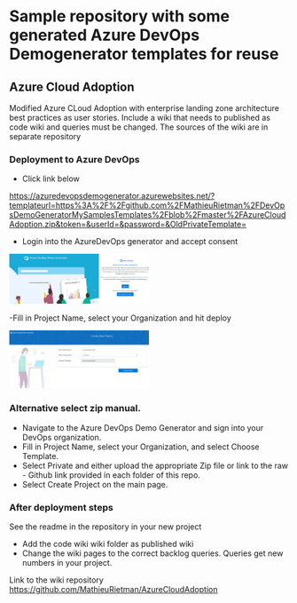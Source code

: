# Sample repository with some generated Azure DevOps Demogenerator templates for reuse

## Azure Cloud Adoption

Modified Azure CLoud Adoption with enterprise landing zone architecture best practices as user stories. Include a wiki that needs to published as code wiki and queries must be changed. The sources of the wiki are in separate repository

### Deployment to Azure DevOps

- Click link below
  
https://azuredevopsdemogenerator.azurewebsites.net/?templateurl=https%3A%2F%2Fgithub.com%2FMathieuRietman%2FDevOpsDemoGeneratorMySamplesTemplates%2Fblob%2Fmaster%2FAzureCloudAdoption.zip&token=&userId=&password=&OldPrivateTemplate=

- Login into the AzureDevOps generator and accept consent

<img src="media/devopsSignIn.png" width="50%">

-Fill in Project Name, select your Organization and hit deploy

<img src="media/CreateProject.png" width="50%">


### Alternative select zip manual.

- Navigate to the Azure DevOps Demo Generator and sign into your DevOps organization.
- Fill in Project Name, select your Organization, and select Choose Template.
- Select Private and either upload the appropriate Zip file or link to the raw - Github link provided in each folder of this repo.
- Select Create Project on the main page.

### After deployment steps

See the readme in the repository in your new project
- Add the code wiki wiki folder as published wiki
- Change the wiki pages to the correct backlog queries. Queries get new numbers in your project.

Link to the wiki repository https://github.com/MathieuRietman/AzureCloudAdoption